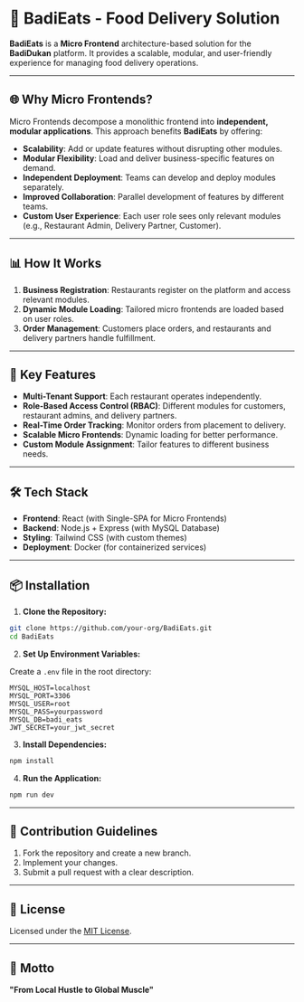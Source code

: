 # 🍔 BadiEats - Food Delivery Solution

**BadiEats** is a **Micro Frontend** architecture-based solution for the **BadiDukan** platform. It provides a scalable, modular, and user-friendly experience for managing food delivery operations.

---

## 🌐 Why Micro Frontends?

Micro Frontends decompose a monolithic frontend into **independent, modular applications**. This approach benefits **BadiEats** by offering:

- **Scalability**: Add or update features without disrupting other modules.
- **Modular Flexibility**: Load and deliver business-specific features on demand.
- **Independent Deployment**: Teams can develop and deploy modules separately.
- **Improved Collaboration**: Parallel development of features by different teams.
- **Custom User Experience**: Each user role sees only relevant modules (e.g., Restaurant Admin, Delivery Partner, Customer).

---

## 📊 How It Works

1. **Business Registration**: Restaurants register on the platform and access relevant modules.
2. **Dynamic Module Loading**: Tailored micro frontends are loaded based on user roles.
3. **Order Management**: Customers place orders, and restaurants and delivery partners handle fulfillment.

---


## 🚀 Key Features

- **Multi-Tenant Support**: Each restaurant operates independently.
- **Role-Based Access Control (RBAC)**: Different modules for customers, restaurant admins, and delivery partners.
- **Real-Time Order Tracking**: Monitor orders from placement to delivery.
- **Scalable Micro Frontends**: Dynamic loading for better performance.
- **Custom Module Assignment**: Tailor features to different business needs.

---

## 🛠️ Tech Stack

- **Frontend**: React (with Single-SPA for Micro Frontends)
- **Backend**: Node.js + Express (with MySQL Database)
- **Styling**: Tailwind CSS (with custom themes)
- **Deployment**: Docker (for containerized services)

---

## 📦 Installation

1. **Clone the Repository:**

```bash
git clone https://github.com/your-org/BadiEats.git
cd BadiEats
```

2. **Set Up Environment Variables:**

Create a `.env` file in the root directory:

```env
MYSQL_HOST=localhost
MYSQL_PORT=3306
MYSQL_USER=root 
MYSQL_PASS=yourpassword
MYSQL_DB=badi_eats
JWT_SECRET=your_jwt_secret
```

3. **Install Dependencies:**

```bash
npm install
```

4. **Run the Application:**

```bash
npm run dev
```

---

## 📖 Contribution Guidelines

1. Fork the repository and create a new branch.
2. Implement your changes.
3. Submit a pull request with a clear description.

---

## 📄 License

Licensed under the [MIT License](LICENSE).

---

## 🌟 Motto

**"From Local Hustle to Global Muscle"**